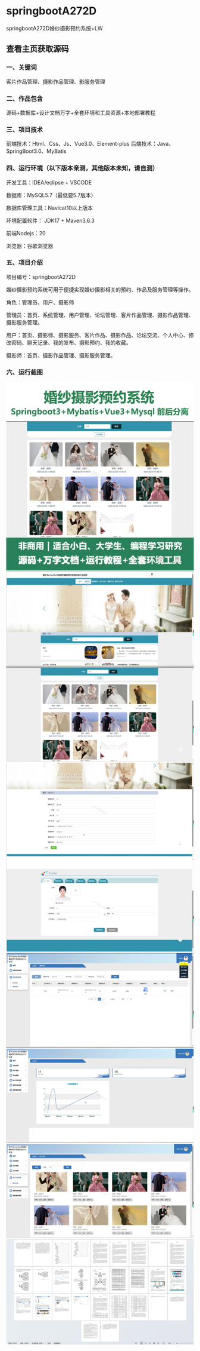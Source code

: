 # springbootA272D
springbootA272D婚纱摄影预约系统+LW
 
## 查看主页获取源码

### 一、关键词
客片作品管理、摄影作品管理、影服务管理

### 二、作品包含
源码+数据库+设计文档万字+全套环境和工具资源+本地部署教程

### 三、项目技术
前端技术：Html、Css、Js、Vue3.0、Element-plus
后端技术：Java、SpringBoot3.0、MyBatis

### 四、运行环境（以下版本亲测，其他版本未知，请自测）
开发工具：IDEA/eclipse  + VSCODE

数据库：MySQL5.7（最低要5.7版本）

数据库管理工具：Navicat10以上版本

环境配置软件： JDK17 + Maven3.6.3

前端Nodejs：20

浏览器：谷歌浏览器

### 五、项目介绍
项目编号：springbootA272D

婚纱摄影预约系统可用于便捷实现婚纱摄影相关的预约、作品及服务管理等操作。

角色：管理员、用户、摄影师

管理员：首页、系统管理、用户管理、论坛管理、客片作品管理、摄影作品管理、摄影服务管理。

用户：首页、摄影师、摄影服务、客片作品、摄影作品、论坛交流、个人中心、修改密码、聊天记录、我的发布、摄影预约、我的收藏。

摄影师：首页、摄影作品管理、摄影服务管理。

### 六、运行截图
![cover.png](./cover.png)
![1.png](./1.png)
![2.png](./2.png)
![3.png](./3.png)
![4.png](./4.png)
![5.png](./5.png)
![6.png](./6.png)
![7.png](./7.png)
![8.png](./8.png)
